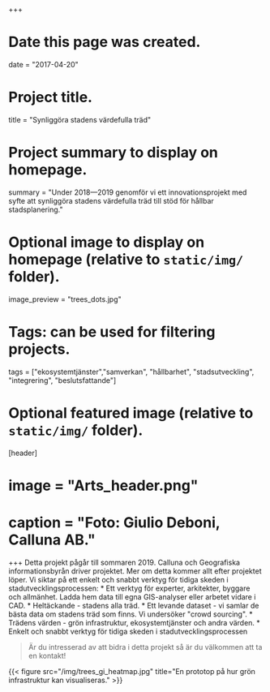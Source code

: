 +++
# Date this page was created.
date = "2017-04-20"

# Project title.
title = "Synliggöra stadens värdefulla träd"

# Project summary to display on homepage.
summary = "Under 2018—2019 genomför vi ett innovationsprojekt med syfte att synliggöra stadens värdefulla träd till stöd för hållbar stadsplanering."

# Optional image to display on homepage (relative to `static/img/` folder).
image_preview = "trees_dots.jpg"

# Tags: can be used for filtering projects.
tags = ["ekosystemtjänster","samverkan", "hållbarhet", "stadsutveckling", "integrering", "beslutsfattande"]

# Optional featured image (relative to `static/img/` folder).
[header]
# image = "Arts_header.png"
# caption = "Foto: Giulio Deboni, Calluna AB."



+++
Detta projekt pågår till sommaren 2019. Calluna och Geografiska informationsbyrån driver projektet. Mer om detta kommer allt efter projektet löper. Vi siktar på ett enkelt och snabbt verktyg för tidiga skeden i stadutvecklingsprocessen: 
    * Ett verktyg för experter, arkitekter, byggare och allmänhet. Ladda hem data till egna GIS-analyser eller arbetet vidare i CAD.
    * Heltäckande - stadens alla träd.
    * Ett levande dataset - vi samlar de bästa data om stadens träd som finns. Vi undersöker "crowd sourcing".
    * Trädens värden - grön infrastruktur, ekosystemtjänster och andra värden.
    * Enkelt och snabbt verktyg för tidiga skeden i stadutvecklingsprocessen

> Är du intresserad av att bidra i detta projekt så är du välkommen att ta en kontakt!

{{< figure src="/img/trees_gi_heatmap.jpg" title="En prototop på hur grön infrastruktur kan visualiseras." >}}

